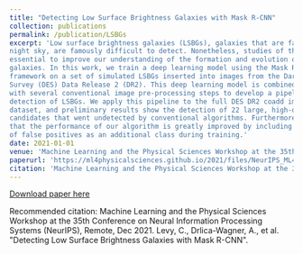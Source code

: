 ```yaml
---
title: "Detecting Low Surface Brightness Galaxies with Mask R-CNN"
collection: publications
permalink: /publication/LSBGs
excerpt: 'Low surface brightness galaxies (LSBGs), galaxies that are fainter than the dark
night sky, are famously difficult to detect. Nonetheless, studies of these galaxies are
essential to improve our understanding of the formation and evolution of low-mass
galaxies. In this work, we train a deep learning model using the Mask R-CNN
framework on a set of simulated LSBGs inserted into images from the Dark Energy
Survey (DES) Data Release 2 (DR2). This deep learning model is combined
with several conventional image pre-processing steps to develop a pipeline for the
detection of LSBGs. We apply this pipeline to the full DES DR2 coadd image
dataset, and preliminary results show the detection of 22 large, high-quality LSBG
candidates that went undetected by conventional algorithms. Furthermore, we find
that the performance of our algorithm is greatly improved by including examples
of false positives as an additional class during training.'
date: 2021-01-01
venue: 'Machine Learning and the Physical Sciences Workshop at the 35th Conference on Neural Information Processing Systems (NeurIPS)'
paperurl: 'https://ml4physicalsciences.github.io/2021/files/NeurIPS_ML4PS_2021_111.pdf'
citation: 'Machine Learning and the Physical Sciences Workshop at the 35th Conference on Neural Information Processing Systems (NeurIPS), Remote, Dec 2021. Levy, C., Drlica-Wagner, A., et al. &quot;Detecting Low Surface Brightness Galaxies with Mask R-CNN&quot;.'
---
```


[Download paper here](https://ml4physicalsciences.github.io/2021/files/NeurIPS_ML4PS_2021_111.pdf)

Recommended citation: Machine Learning and the Physical Sciences Workshop at the 35th Conference on Neural Information Processing Systems (NeurIPS), Remote, Dec 2021. Levy, C., Drlica-Wagner, A., et al. "Detecting Low Surface Brightness Galaxies with Mask R-CNN".

